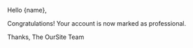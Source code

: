 Hello {name},

Congratulations! Your account is now marked as professional.


Thanks,
The OurSite Team